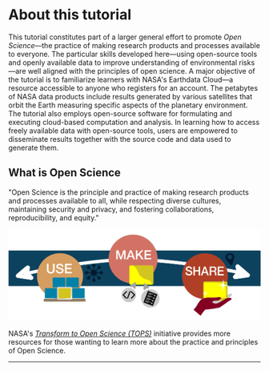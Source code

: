 # About this tutorial

This tutorial constitutes part of a larger general effort to promote *Open Science*&mdash;the practice of making research products and processes available to everyone. The particular skills developed here&mdash;using open-source tools and openly available data to improve understanding of environmental risks&mdash;are well aligned with the principles of open science. A major objective of the tutorial is to familiarize learners with NASA's Earthdata Cloud&mdash;a resource accessible to anyone who registers for an account. The petabytes of NASA data products include results generated by various satellites that orbit the Earth measuring specific aspects of the planetary environment. The tutorial also employs open-source software for formulating and executing cloud-based computation and analysis. In learning how to access freely available data with open-source tools, users are empowered to disseminate results together with the source code and data used to generate them.

## What is Open Science

"Open Science is the principle and practice of making research products and processes available to all, while respecting diverse cultures, maintaining security and privacy, and fostering collaborations, reproducibility, and equity."

![](../../assets/img/image165.png)

NASA's [*Transform to Open Science (TOPS)*](https://science.nasa.gov/open-science/tops/) initiative provides more resources for those wanting to learn more about the practice and principles of Open Science.

***
